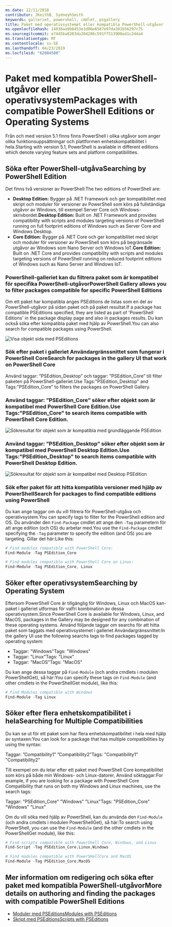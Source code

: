 ```yaml
---
ms.date: 12/11/2018
contributor: JKeithB, SydneyhSmith
keywords: galleriet, powershell, cmdlet, psgallery
title: Paket med operativsystemet eller kompatibla PowerShell-utgåvor
ms.openlocfilehash: 14038aa9b0453e1d06e6587e97da391b56297c75
ms.sourcegitcommit: e7445ba8203da304286c591ff513900ad1c244a4
ms.translationtype: MT
ms.contentlocale: sv-SE
ms.lasthandoff: 04/23/2019
ms.locfileid: "62084580"
---
```

# <a name="packages-with-compatible-powershell-editions-or-operating-systems"></a><span data-ttu-id="f90bd-103">Paket med kompatibla PowerShell-utgåvor eller operativsystem</span><span class="sxs-lookup"><span data-stu-id="f90bd-103">Packages with compatible PowerShell Editions or Operating Systems</span></span>

<span data-ttu-id="f90bd-104">Från och med version 5.1 finns finns PowerShell i olika utgåvor som anger olika funktionsuppsättningar och plattformen enhetskompatibilitet i hela.</span><span class="sxs-lookup"><span data-stu-id="f90bd-104">Starting with version 5.1, PowerShell is available in different editions which denote varying feature sets and platform compatibilities.</span></span>

## <a name="searching-by-powershell-edition"></a><span data-ttu-id="f90bd-105">Söka efter PowerShell-utgåva</span><span class="sxs-lookup"><span data-stu-id="f90bd-105">Searching by PowerShell Edition</span></span>

<span data-ttu-id="f90bd-106">Det finns två versioner av PowerShell:</span><span class="sxs-lookup"><span data-stu-id="f90bd-106">The two editions of PowerShell are:</span></span>
- <span data-ttu-id="f90bd-107">**Desktop Edition:** Bygger på .NET Framework och ger kompatibilitet med skript och moduler för versioner av PowerShell som körs på fullständiga utgåvor av Windows, till exempel Server Core och Windows-skrivbordet.</span><span class="sxs-lookup"><span data-stu-id="f90bd-107">**Desktop Edition:** Built on .NET Framework and provides compatibility with scripts and modules targeting versions of PowerShell running on full footprint editions of Windows such as Server Core and Windows Desktop.</span></span>
- <span data-ttu-id="f90bd-108">**Core Edition:** Bygger på .NET Core och ger kompatibilitet med skript och moduler för versioner av PowerShell som körs på begränsade utgåvor av Windows som Nano Server och Windows IoT.</span><span class="sxs-lookup"><span data-stu-id="f90bd-108">**Core Edition:** Built on .NET Core and provides compatibility with scripts and modules targeting versions of PowerShell running on reduced footprint editions of Windows such as Nano Server and Windows IoT.</span></span>

### <a name="powershell-gallery-allows-you-to-filter-packages-compatible-for-specific-powershell-editions"></a><span data-ttu-id="f90bd-109">PowerShell-galleriet kan du filtrera paket som är kompatibel för specifika PowerShell-utgåvor</span><span class="sxs-lookup"><span data-stu-id="f90bd-109">PowerShell Gallery allows you to filter packages compatible for specific PowerShell Editions</span></span>

<span data-ttu-id="f90bd-110">Om ett paket har kompatibla anges PSEditions de listas som en del av PowerShell-utgåvor på sidan paket och på paket resultat.</span><span class="sxs-lookup"><span data-stu-id="f90bd-110">If a package has compatible PSEditions specified, they are listed as part of 'PowerShell Editions' in the package display page and also in packages results.</span></span>
<span data-ttu-id="f90bd-111">Du kan också söka efter kompatibla paket med hjälp av PowerShell.</span><span class="sxs-lookup"><span data-stu-id="f90bd-111">You can also search for compatible packages using PowerShell.</span></span>

![Visa objekt sida med PSEditions](../../Images/packagedisplaypagewithpseditions.PNG)

### <a name="search-for-packages-in-the-gallery-ui-that-work-on-powershell-core"></a><span data-ttu-id="f90bd-113">Sök efter paket i galleriet Användargränssnittet som fungerar i PowerShell Core</span><span class="sxs-lookup"><span data-stu-id="f90bd-113">Search for packages in the gallery UI that work on PowerShell Core</span></span>

<span data-ttu-id="f90bd-114">Använd taggar: ”PSEdition_Desktop” och taggar: ”PSEdition_Core” till filter paketen på PowerShell-galleriet.</span><span class="sxs-lookup"><span data-stu-id="f90bd-114">Use Tags:"PSEdition_Desktop" and Tags:"PSEdition_Core" to filters the packages on PowerShell Gallery.</span></span>

### <a name="use-tagspseditioncore-to-search-items-compatible-with-powershell-core-edition"></a><span data-ttu-id="f90bd-115">Använd taggar: ”PSEdition_Core” söker efter objekt som är kompatibel med PowerShell Core Edition.</span><span class="sxs-lookup"><span data-stu-id="f90bd-115">Use Tags:"PSEdition_Core" to search items compatible with PowerShell Core Edition.</span></span>

![Sökresultat för objekt som är kompatibla med grundläggande PSEdition](../../Images/searchresultswithpseditions.PNG)

### <a name="use-tagspseditiondesktop-to-search-items-compatible-with-powershell-desktop-edition"></a><span data-ttu-id="f90bd-117">Använd taggar: ”PSEdition_Desktop” söker efter objekt som är kompatibel med PowerShell Desktop Edition.</span><span class="sxs-lookup"><span data-stu-id="f90bd-117">Use Tags:"PSEdition_Desktop" to search items compatible with PowerShell Desktop Edition.</span></span>

![Sökresultat för objekt som är kompatibel med Desktop PSEdition](../../Images/searchresultswithpseditionsdesktop.PNG)

### <a name="search-for-packages-to-find-compatible-editions-using-powershell"></a><span data-ttu-id="f90bd-119">Sök efter paket för att hitta kompatibla versioner med hjälp av PowerShell</span><span class="sxs-lookup"><span data-stu-id="f90bd-119">Search for packages to find compatible editions using PowerShell</span></span>
<span data-ttu-id="f90bd-120">Du kan ange taggar om du vill filtrera för PowerShell-utgåva och operativsystem.</span><span class="sxs-lookup"><span data-stu-id="f90bd-120">You can specify tags to filter for the PowerShell edition and OS.</span></span>
<span data-ttu-id="f90bd-121">Du använder den `Find-Package` cmdlet att ange den `-Tag` parametern för att ange edition (och OS) du arbetar med.</span><span class="sxs-lookup"><span data-stu-id="f90bd-121">You use the `Find-Package` cmdlet specifying the `-Tag` parameter to specify the edition (and OS) you are targeting.</span></span>
<span data-ttu-id="f90bd-122">Gillar det här:</span><span class="sxs-lookup"><span data-stu-id="f90bd-122">Like this:</span></span>

```powershell
# Find modules compatible with PowerShell Core:
Find-Module -Tag PSEdition_Core

# Find modules compatible with PowerShell Core on Linux:
Find-Module -Tag PSEdition_Core, Linux
```

## <a name="searching-by-operating-system"></a><span data-ttu-id="f90bd-123">Söker efter operativsystem</span><span class="sxs-lookup"><span data-stu-id="f90bd-123">Searching by Operating System</span></span>

<span data-ttu-id="f90bd-124">Eftersom PowerShell Core är tillgänglig för Windows, Linux och MacOS kan-paket i galleriet utformas för valfri kombination av dessa operativsystem.</span><span class="sxs-lookup"><span data-stu-id="f90bd-124">Since PowerShell Core is available for Windows, Linux, and MacOS, packages in the Gallery may be designed for any combination of these operating systems.</span></span> <span data-ttu-id="f90bd-125">Använd följande taggar om searchs för att hitta paket som taggats med operativsystemet i galleriet Användargränssnittet:</span><span class="sxs-lookup"><span data-stu-id="f90bd-125">In the gallery UI use the following searchs tags to find packages tagged by operating system:</span></span>

- <span data-ttu-id="f90bd-126">Taggar: "Windows"</span><span class="sxs-lookup"><span data-stu-id="f90bd-126">Tags: "Windows"</span></span>
- <span data-ttu-id="f90bd-127">Taggar: "Linux"</span><span class="sxs-lookup"><span data-stu-id="f90bd-127">Tags: "Linux"</span></span>
- <span data-ttu-id="f90bd-128">Taggar: "MacOS"</span><span class="sxs-lookup"><span data-stu-id="f90bd-128">Tags: "MacOS"</span></span>

<span data-ttu-id="f90bd-129">Du kan ange dessa taggar på `Find-Module` (och andra cmdlets i modulen PowerShellGet), så här:</span><span class="sxs-lookup"><span data-stu-id="f90bd-129">You can specify these tags on `Find-Module` (and other cmdlets in the PowerShellGet module), like this:</span></span>

```powershell
# Find Modules compatible with Windows
Find-Module -Tag Linux
```

## <a name="searching-for-multiple-compatibilities"></a><span data-ttu-id="f90bd-130">Söker efter flera enhetskompatibilitet i hela</span><span class="sxs-lookup"><span data-stu-id="f90bd-130">Searching for Multiple Compatibilities</span></span>

<span data-ttu-id="f90bd-131">Du kan se ut för ett paket som har flera enhetskompatibilitet i hela med hjälp av syntaxen:</span><span class="sxs-lookup"><span data-stu-id="f90bd-131">You can look for a package that has multiple compatibilities by using the syntax:</span></span>

<span data-ttu-id="f90bd-132">Taggar: ”Compatibility1” ”Compatibility2”</span><span class="sxs-lookup"><span data-stu-id="f90bd-132">Tags: "Compatibility1" "Compatibility2"</span></span>

<span data-ttu-id="f90bd-133">Till exempel om du letar efter ett paket med PowerShell Core kompatibilitet som körs på både min Windows- och Linux-datorer, Använd söktaggar:</span><span class="sxs-lookup"><span data-stu-id="f90bd-133">For example, if you are looking for a package with PowerShell Core Compatibility that runs on both my Windows and Linux machines, use the search tags:</span></span>

<span data-ttu-id="f90bd-134">Taggar: "PSEdition_Core" "Windows" "Linux"</span><span class="sxs-lookup"><span data-stu-id="f90bd-134">Tags: "PSEdition_Core" "Windows" "Linux"</span></span>

<span data-ttu-id="f90bd-135">Om du vill söka med hjälp av PowerShell, kan du använda den `Find-Module` (och andra cmdlets i modulen PowerShellGet), så här:</span><span class="sxs-lookup"><span data-stu-id="f90bd-135">To search using PowerShell, you can use the `Find-Module` (and the other cmdlets in the PowerShellGet module), like this:</span></span>

```powershell
# Find scripts compatible with PowerShell Core, Windows, and Linux
Find-Script -Tag PSEdition_Core,Linux,Windows

# Find modules compatible with PowerSHellCore and MacOS
Find-Module -Tag PSEdition_Core,MacOS
```

## <a name="more-details-on-authoring-and-finding-the-packages-with-compatible-powershell-editions"></a><span data-ttu-id="f90bd-136">Mer information om redigering och söka efter paket med kompatibla PowerShell-utgåvor</span><span class="sxs-lookup"><span data-stu-id="f90bd-136">More details on authoring and finding the packages with compatible PowerShell Editions</span></span>

- [<span data-ttu-id="f90bd-137">Moduler med PSEditions</span><span class="sxs-lookup"><span data-stu-id="f90bd-137">Modules with PSEditions</span></span>](../../concepts/module-psedition-support.md)
- [<span data-ttu-id="f90bd-138">Skript med PSEditions</span><span class="sxs-lookup"><span data-stu-id="f90bd-138">Scripts with PSEditions</span></span>](../../concepts/script-psedition-support.md)
